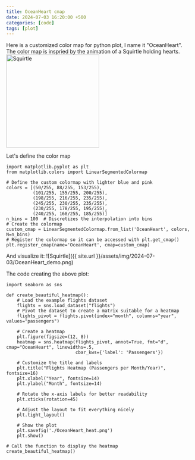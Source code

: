 ```yaml
---
title: OceanHeart cmap
date: 2024-07-03 16:20:00 +500
categories: [code]
tags: [plot]
---
```

Here is a customized color map for python plot, I name it "OceanHeart".<br />
The color map is inspried by the animation of a Squirtle holding hearts.
<br /> 
<img src="{{ site.url }}/assets/img/2024-07-03/Squirtle.gif" class="looping-gif" alt="Squirtle" width="250"/>

Let's define the color map
```
import matplotlib.pyplot as plt
from matplotlib.colors import LinearSegmentedColormap

# Define the custom colormap with lighter blue and pink
colors = [(50/255, 88/255, 153/255),
          (101/255, 155/255, 200/255),
          (198/255, 216/255, 235/255),
          (245/255, 230/255, 235/255),
          (230/255, 178/255, 195/255),
          (240/255, 168/255, 185/255)]
n_bins = 100  # Discretizes the interpolation into bins
# Create the colormap
custom_cmap = LinearSegmentedColormap.from_list('OceanHeart', colors, N=n_bins)
# Register the colormap so it can be accessed with plt.get_cmap()
plt.register_cmap(name='OceanHeart', cmap=custom_cmap)
```
And visualize it:
![Squirtle]({{ site.url }}/assets/img/2024-07-03/OceanHeart_demo.png)

The code creating the above plot: 
```
import seaborn as sns

def create_beautiful_heatmap():
    # Load the example flights dataset
    flights = sns.load_dataset("flights")
    # Pivot the dataset to create a matrix suitable for a heatmap
    flights_pivot = flights.pivot(index="month", columns="year", values="passengers")

    # Create a heatmap
    plt.figure(figsize=(12, 8))
    heatmap = sns.heatmap(flights_pivot, annot=True, fmt="d", cmap="OceanHeart", linewidths=.5,
                          cbar_kws={'label': 'Passengers'})

    # Customize the title and labels
    plt.title("Flights Heatmap (Passengers per Month/Year)", fontsize=16)
    plt.xlabel("Year", fontsize=14)
    plt.ylabel("Month", fontsize=14)

    # Rotate the x-axis labels for better readability
    plt.xticks(rotation=45)

    # Adjust the layout to fit everything nicely
    plt.tight_layout()

    # Show the plot
    plt.savefig('./OceanHeart_heat.png')
    plt.show()

# Call the function to display the heatmap
create_beautiful_heatmap()
```
